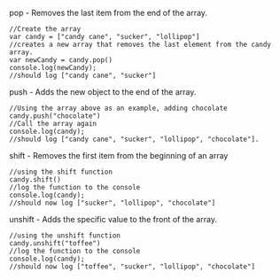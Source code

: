 pop - Removes the last item from the end of the array.  
```
//Create the array
var candy = ["candy cane", "sucker", "lollipop"]
//creates a new array that removes the last element from the candy array.
var newCandy = candy.pop()
console.log(newCandy);
//should log ["candy cane", "sucker"]
```

push - Adds the new object to the end of the array.
```
//Using the array above as an example, adding chocolate
candy.push("chocolate")
//Call the array again
console.log(candy);
//should log ["candy cane", "sucker", "lollipop", "chocolate"].
```

shift - Removes the first item from the beginning of an array
```
//using the shift function
candy.shift()
//log the function to the console
console.log(candy);
//should now log ["sucker", "lollipop", "chocolate"]
```

unshift - Adds the specific value to the front of the array.
```
//using the unshift function
candy.unshift("toffee")
//log the function to the console
console.log(candy);
//should now log ["toffee", "sucker", "lollipop", "chocolate"]
```
